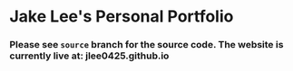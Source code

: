 # Jake Lee's Personal Portfolio

### Please see `source` branch for the source code. The website is currently live at: jlee0425.github.io
